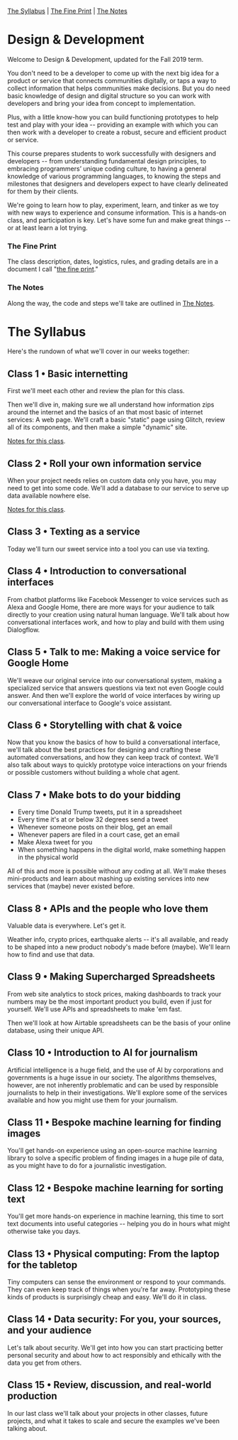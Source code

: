 [The Syllabus](./README.md) | [The Fine Print](./THE_FINE_PRINT.md) | [The Notes](./THE_NOTES.md)

# Design & Development

Welcome to Design & Development, updated for the Fall 2019 term.

You don't need to be a developer to come up with the next big idea for a product or service that connects communities digitally, or taps a way to collect information that helps communities make decisions. But you do need basic knowledge of design and digital structure so you can work with developers and bring your idea from concept to implementation.

Plus, with a little know-how you can build functioning prototypes to help test and play with your idea -- providing an example with which you can then work with a developer to create a robust, secure and efficient product or service.

This course prepares students to work successfully with designers and developers -- from understanding fundamental design principles, to embracing programmers’ unique coding culture, to having a general knowledge of various programming languages, to knowing the steps and milestones that designers and developers expect to have clearly delineated for them by their clients.

We're going to learn how to play, experiment, learn, and tinker as we toy with new ways to experience and consume information. This is a hands-on class, and participation is key. Let's have some fun and make great things -- or at least learn a lot trying.

### The Fine Print

The class description, dates, logistics, rules, and grading details are in a document I call "[the fine print](./THE_FINE_PRINT.md)."

### The Notes

Along the way, the code and steps we'll take are outlined in [The Notes](./THE_NOTES.md).

# The Syllabus

Here's the rundown of what we'll cover in our weeks together:

## Class 1 • Basic internetting

First we'll meet each other and review the plan for this class.

Then we'll dive in, making sure we all understand how information zips around the internet and the basics of an that most basic of internet services: A web page. We'll craft a basic "static" page using Glitch, review all of its components, and then make a simple "dynamic" site.

<a href="https://keefe.cc/newmark-design-development/THE_NOTES.html#class1">Notes for this class</a>.

## Class 2 • Roll your own information service

When your project needs relies on custom data only you have, you may need to get into some code. We'll add a database to our service to serve up data available nowhere else.

<a href="https://keefe.cc/newmark-design-development/THE_NOTES.html#class2">Notes for this class</a>.

## Class 3 • Texting as a service

Today we'll turn our sweet service into a tool you can use via texting.

<!-- <a href="https://keefe.cc/newmark-design-development/THE_NOTES.html#class3">Notes for this class</a>. -->

## Class 4 • Introduction to conversational interfaces

From chatbot platforms like Facebook Messenger to voice services such as Alexa and Google Home, there are more ways for your audience to talk directly to your creation using natural human language. We'll talk about how conversational interfaces work, and how to play and build with them using Dialogflow.

<!-- <a href="https://keefe.cc/newmark-design-development/THE_NOTES.html#class4">Notes for this class</a>. -->

## Class 5 • Talk to me: Making a voice service for Google Home

We'll weave our original service into our conversational system, making a specialized service that answers questions via text not even Google could answer. And then we'll explore the world of voice interfaces by wiring up our conversational interface to Google's voice assistant.

<!-- <a href="https://keefe.cc/newmark-design-development/THE_NOTES.html#class5">Notes for this class</a>. -->

## Class 6 • Storytelling with chat & voice

Now that you know the basics of how to build a conversational interface, we'll talk about the best practices for designing and crafting these automated conversations, and how they can keep track of context. We'll also talk about ways to quickly prototype voice interactions on your friends or possible customers without building a whole chat agent.

<!-- <a href="https://keefe.cc/newmark-design-development/THE_NOTES.html#class6">Notes for this class</a>. -->

## Class 7 • Make bots to do your bidding

- Every time Donald Trump tweets, put it in a spreadsheet
- Every time it's at or below 32 degrees send a tweet
- Whenever someone posts on their blog, get an email
- Whenever papers are filed in a court case, get an email 
- Make Alexa tweet for you
- When something happens in the digital world, make something happen in the physical world

All of this and more is possible without any coding at all. We'll make theses mini-products and learn about mashing up existing services into new services that (maybe) never existed before.

<!-- <a href="https://keefe.cc/newmark-design-development/THE_NOTES.html#class7">Notes for this class</a>. -->

## Class 8 • APIs and the people who love them

Valuable data is everywhere. Let's get it.

Weather info, crypto prices, earthquake alerts -- it's all available, and ready to be shaped into a new product nobody's made before (maybe). We'll learn how to find and use that data.

<!-- <a href="https://keefe.cc/newmark-design-development/THE_NOTES.html#class8">Notes for this class</a>. -->

## Class 9 • Making Supercharged Spreadsheets

From web site analytics to stock prices, making dashboards to track your numbers may be the most important product you build, even if just for yourself. We'll use APIs and spreadsheets to make 'em fast.

Then we'll look at how Airtable spreadsheets can be the basis of your online database, using their unique API.

<!-- <a href="https://keefe.cc/newmark-design-development/THE_NOTES.html#class9">Notes for this class</a>. -->

## Class 10 • Introduction to AI for journalism

Artificial intelligence is a huge field, and the use of AI by corporations and governments is a huge issue in our society. The algorithms themselves, however, are not inherently problematic and can be used by responsible journalists to help in their investigations. We'll explore some of the services available and how you might use them for your journalism.

<!-- <a href="https://keefe.cc/newmark-design-development/THE_NOTES.html#class10">Notes for this class</a>. -->

## Class 11 • Bespoke machine learning for finding images

You'll get hands-on experience using an open-source machine learning library to solve a specific problem of finding images in a huge pile of data, as you might have to do for a journalistic investigation.

<!-- <a href="https://keefe.cc/newmark-design-development/THE_NOTES.html#class11">Notes for this class</a>. -->

## Class 12 • Bespoke machine learning for sorting text

You'll get more hands-on experience in machine learning, this time to sort text documents into useful categories -- helping you do in hours what might otherwise take you days.

<!-- <a href="https://keefe.cc/newmark-design-development/THE_NOTES.html#class12">Notes for this class</a>. -->

## Class 13 • Physical computing: From the laptop for the tabletop

Tiny computers can sense the environment or respond to your commands. They can even keep track of things when you're far away. Prototyping these kinds of products is surprisingly cheap and easy. We'll do it in class.

<!-- <a href="https://keefe.cc/newmark-design-development/THE_NOTES.html#class13">Notes for this class</a>. -->

## Class 14 • Data security: For you, your sources, and your audience

Let's talk about security. We'll get into how you can start practicing better personal security and about how to act responsibly and ethically with the data you get from others.

<!-- <a href="https://keefe.cc/newmark-design-development/THE_NOTES.html#class14">Notes for this class</a>. -->

## Class 15 • Review, discussion, and real-world production

In our last class we'll talk about your projects in other classes, future projects, and what it takes to scale and secure the examples we've been talking about.

<!-- <a href="https://keefe.cc/newmark-design-development/THE_NOTES.html#class15">Notes for this class</a>. -->
